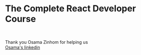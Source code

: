 # The Complete React Developer Course 
<br>

Thank you Osama Zinhom for helping us <br>
<a href="https://www.linkedin.com/in/ozidan/" target="blank">Osama's linkedin</a> 
